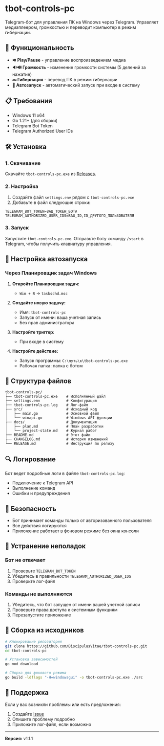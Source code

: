 # tbot-controls-pc

Telegram-бот для управления ПК на Windows через Telegram. Управляет медиаплеером, громкостью и переводит компьютер в режим гибернации.

## 🚀 Функциональность

- **⏯️ Play/Pause** - управление воспроизведением медиа
- **🔉🔊 Громкость** - изменение громкости системы (5 делений за нажатие)
- **💤 Гибернация** - перевод ПК в режим гибернации
- **🔌 Автозапуск** - автоматический запуск при входе в систему

## 📋 Требования

- Windows 11 x64
- Go 1.21+ (для сборки)
- Telegram Bot Token
- Telegram Authorized User IDs

## 🛠️ Установка

### 1. Скачивание
Скачайте `tbot-controls-pc.exe` из [Releases](https://github.com/DiscipulusVitae/tbot-controls-pc/releases).

### 2. Настройка
1. Создайте файл `settings.env` рядом с `tbot-controls-pc.exe`
2. Добавьте в файл следующие строки:
```env
TELEGRAM_BOT_TOKEN=ВАШ_ТОКЕН_БОТА
TELEGRAM_AUTHORIZED_USER_IDS=ВАШ_ID,ID_ДРУГОГО_ПОЛЬЗОВАТЕЛЯ
```

### 3. Запуск
Запустите `tbot-controls-pc.exe`. Отправьте боту команду `/start` в Telegram, чтобы получить клавиатуру управления.

## 🔧 Настройка автозапуска

### Через Планировщик задач Windows

1. **Откройте Планировщик задач:**
   - `Win + R` → `taskschd.msc`

2. **Создайте новую задачу:**
   - Имя: `tbot-controls-pc`
   - Запуск от имени: ваша учетная запись
   - Без прав администратора

3. **Настройте триггер:**
   - При входе в систему

4. **Настройте действие:**
   - Запуск программы: `C:\путь\к\tbot-controls-pc.exe`
   - Рабочая папка: папка с ботом

## 📁 Структура файлов

```
tbot-controls-pc/
├── tbot-controls-pc.exe    # Исполняемый файл
├── settings.env            # Конфигурация
├── tbot-controls-pc.log    # Лог-файл
├── src/                    # Исходный код
│   ├── main.go             # Основной файл
│   └── winapi.go           # Windows API функции
├── docs/                   # Документация
│   ├── plan.md             # План разработки
│   └── project-state.md    # Журнал работ
├── README.md               # Этот файл
├── CHANGELOG.md            # История изменений
└── RELEASE.md              # Инструкция по релизу
```

## 🔍 Логирование

Бот ведет подробные логи в файле `tbot-controls-pc.log`:
- Подключение к Telegram API
- Выполнение команд
- Ошибки и предупреждения

## 🚨 Безопасность

- Бот принимает команды только от авторизованного пользователя
- Все действия логируются
- Приложение работает в фоновом режиме без окна консоли

## 🐛 Устранение неполадок

### Бот не отвечает
1. Проверьте `TELEGRAM_BOT_TOKEN`
2. Убедитесь в правильности `TELEGRAM_AUTHORIZED_USER_IDS`
3. Проверьте лог-файл

### Команды не выполняются
1. Убедитесь, что бот запущен от имени вашей учетной записи
2. Проверьте права доступа к системным функциям
3. Перезапустите приложение

## 📝 Сборка из исходников

```bash
# Клонирование репозитория
git clone https://github.com/DiscipulusVitae/tbot-controls-pc.git
cd tbot-controls-pc

# Установка зависимостей
go mod download

# Сборка для фонового режима
go build -ldflags "-H=windowsgui" -o tbot-controls-pc.exe ./src
```

## 🤝 Поддержка

Если у вас возникли проблемы или есть предложения:
1. Создайте [Issue](https://github.com/DiscipulusVitae/tbot-controls-pc/issues)
2. Опишите проблему подробно
3. Приложите лог-файл, если возможно

---

**Версия:** v1.1.1
